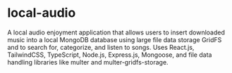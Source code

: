 # local-audio

A local audio enjoyment application that allows users to insert downloaded music into a local MongoDB database using large file data storage GridFS and to search for, categorize, and listen to songs. Uses React.js, TailwindCSS, TypeScript, Node.js, Express.js, Mongoose, and file data handling libraries like multer and multer-gridfs-storage.
